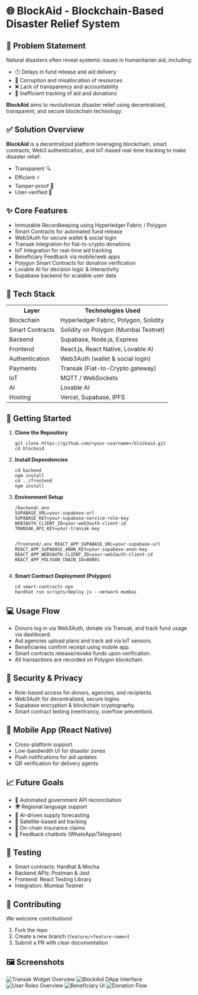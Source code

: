 <!DOCTYPE html>
<html lang="en">
<head>
  <meta charset="UTF-8">
  <meta name="viewport" content="width=device-width, initial-scale=1.0">
  <title>BlockAid - Blockchain-Based Disaster Relief System</title>
 
</head>
<body>

  <h1>🌐 BlockAid - Blockchain-Based Disaster Relief System</h1>

  <div class="section">
    <h2>🚨 Problem Statement</h2>
    <p>Natural disasters often reveal systemic issues in humanitarian aid, including:</p>
    <ul>
      <li>🕒 Delays in fund release and aid delivery</li>
      <li>💸 Corruption and misallocation of resources</li>
      <li>❌ Lack of transparency and accountability</li>
      <li>🧾 Inefficient tracking of aid and donations</li>
    </ul>
    <p><strong>BlockAid</strong> aims to revolutionize disaster relief using decentralized, transparent, and secure blockchain technology.</p>
  </div>

  <div class="section">
    <h2>✅ Solution Overview</h2>
    <p><strong>BlockAid</strong> is a decentralized platform leveraging blockchain, smart contracts, Web3 authentication, and IoT-based real-time tracking to make disaster relief:</p>
    <ul>
      <li>Transparent 🔍</li>
      <li>Efficient ⚡</li>
      <li>Tamper-proof 🔐</li>
      <li>User-verified 📲</li>
    </ul>
  </div>

  <div class="section">
    <h2>✨ Core Features</h2>
    <ul>
      <li>Immutable Recordkeeping using Hyperledger Fabric / Polygon</li>
      <li>Smart Contracts for automated fund release</li>
      <li>Web3Auth for secure wallet & social login</li>
      <li>Transak Integration for fiat-to-crypto donations</li>
      <li>IoT Integration for real-time aid tracking</li>
      <li>Beneficiary Feedback via mobile/web apps</li>
      <li>Polygon Smart Contracts for donation verification</li>
      <li>Lovable AI for decision logic & interactivity</li>
      <li>Supabase backend for scalable user data</li>
    </ul>
  </div>

  <div class="section">
    <h2>🧠 Tech Stack</h2>
    <table>
      <tr><th>Layer</th><th>Technologies Used</th></tr>
      <tr><td>Blockchain</td><td>Hyperledger Fabric, Polygon, Solidity</td></tr>
      <tr><td>Smart Contracts</td><td>Solidity on Polygon (Mumbai Testnet)</td></tr>
      <tr><td>Backend</td><td>Supabase, Node.js, Express</td></tr>
      <tr><td>Frontend</td><td>React.js, React Native, Lovable AI</td></tr>
      <tr><td>Authentication</td><td>Web3Auth (wallet & social login)</td></tr>
      <tr><td>Payments</td><td>Transak (Fiat-to-Crypto gateway)</td></tr>
      <tr><td>IoT</td><td>MQTT / WebSockets</td></tr>
      <tr><td>AI</td><td>Lovable AI</td></tr>
      <tr><td>Hosting</td><td>Vercel, Supabase, IPFS</td></tr>
    </table>
  </div>

  <div class="section">
    <h2>🚀 Getting Started</h2>
    <ol>
      <li><strong>Clone the Repository</strong>
        <pre><code>git clone https://github.com/&lt;your-username&gt;/blockaid.git
cd blockaid</code></pre>
      </li>
      <li><strong>Install Dependencies</strong>
        <pre><code>cd backend
npm install
cd ../frontend
npm install</code></pre>
      </li>
      <li><strong>Environment Setup</strong>
        <pre><code>/backend/.env
SUPABASE_URL=your-supabase-url
SUPABASE_KEY=your-supabase-service-role-key
WEB3AUTH_CLIENT_ID=your-web3auth-client-id
TRANSAK_API_KEY=your-transak-key

/frontend/.env
REACT_APP_SUPABASE_URL=your-supabase-url
REACT_APP_SUPABASE_ANON_KEY=your-supabase-anon-key
REACT_APP_WEB3AUTH_CLIENT_ID=your-web3auth-client-id
REACT_APP_POLYGON_CHAIN_ID=80001</code></pre>
      </li>
      <li><strong>Smart Contract Deployment (Polygon)</strong>
        <pre><code>cd smart-contracts
npx hardhat run scripts/deploy.js --network mumbai</code></pre>
      </li>
    </ol>
  </div>

  <div class="section">
    <h2>💻 Usage Flow</h2>
    <ul>
      <li>Donors log in via Web3Auth, donate via Transak, and track fund usage via dashboard.</li>
      <li>Aid agencies upload plans and track aid via IoT sensors.</li>
      <li>Beneficiaries confirm receipt using mobile app.</li>
      <li>Smart contracts release/revoke funds upon verification.</li>
      <li>All transactions are recorded on Polygon blockchain.</li>
    </ul>
  </div>

  <div class="section">
    <h2>🔐 Security & Privacy</h2>
    <ul>
      <li>Role-based access for donors, agencies, and recipients.</li>
      <li>Web3Auth for decentralized, secure logins.</li>
      <li>Supabase encryption & blockchain cryptography.</li>
      <li>Smart contract testing (reentrancy, overflow prevention).</li>
    </ul>
  </div>

  <div class="section">
    <h2>📱 Mobile App (React Native)</h2>
    <ul>
      <li>Cross-platform support</li>
      <li>Low-bandwidth UI for disaster zones</li>
      <li>Push notifications for aid updates</li>
      <li>QR verification for delivery agents</li>
    </ul>
  </div>

  <div class="section">
    <h2>📈 Future Goals</h2>
    <ul>
      <li>🔄 Automated government API reconciliation</li>
      <li>🌍 Regional language support</li>
      <li>🤖 AI-driven supply forecasting</li>
      <li>📡 Satellite-based aid tracking</li>
      <li>🏦 On-chain insurance claims</li>
      <li>💬 Feedback chatbots (WhatsApp/Telegram)</li>
    </ul>
  </div>

  <div class="section">
    <h2>🧪 Testing</h2>
    <ul>
      <li>Smart contracts: Hardhat & Mocha</li>
      <li>Backend APIs: Postman & Jest</li>
      <li>Frontend: React Testing Library</li>
      <li>Integration: Mumbai Testnet</li>
    </ul>
  </div>

  <div class="section">
    <h2>🤝 Contributing</h2>
    <p>We welcome contributions!</p>
    <ol>
      <li>Fork the repo</li>
      <li>Create a new branch (<code>feature/&lt;feature-name&gt;</code>)</li>
      <li>Submit a PR with clear documentation</li>
    </ol>
  </div>

  <div class="section">
    <h2>🖼️ Screenshots</h2>
    <img src="https://github.com/user-attachments/assets/a88f1094-61bb-40e0-bb48-5d8ff61afd40" alt="Transak Widget Overview">
    <img src="https://github.com/user-attachments/assets/6b142a6d-b926-49fe-961c-4954d4a246a9" alt="BlockAid DApp Interface">
    <img src="https://github.com/user-attachments/assets/03d05f1b-71d4-4e6a-a3e6-4b98816bb415" alt="User Roles Overview">
    <img src="https://github.com/user-attachments/assets/58d79b24-fb58-4f8b-a474-9a5a444f8ef3" alt="Beneficiary UI">
    <img src="https://github.com/user-attachments/assets/1c136da0-ab04-42e0-ac68-cefc7c6fa394" alt="Donation Flow">
  </div>

</body>
</html>

